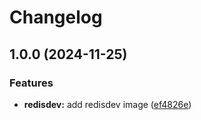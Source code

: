 # Changelog

## 1.0.0 (2024-11-25)


### Features

* **redisdev:** add redisdev image ([ef4826e](https://github.com/ebizbase/dev-infras/commit/ef4826e18e7acafbb4b56fddddb00aae621159d3))
